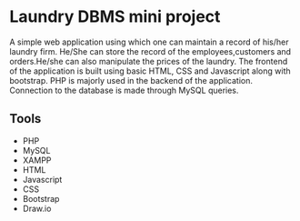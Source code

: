 # Laundry DBMS mini project
A simple web application using which one can maintain a record of his/her laundry firm.
He/She can store the record of the employees,customers and orders.He/she can also manipulate the prices of the laundry.
The frontend of the application is built using basic HTML, CSS and Javascript along with bootstrap.
PHP is majorly used in the backend of the application. Connection to the database is made through MySQL queries. 


## Tools
- PHP
- MySQL
- XAMPP
- HTML
- Javascript
- CSS
- Bootstrap
- Draw.io
